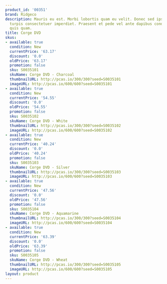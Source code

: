 ```yaml
---
product_id: '00351'
brand: Ridgeco
description: Mauris eu est. Morbi lobortis quam eu velit. Donec sed ipsum ultrices
  turpis consectetuer imperdiet. Praesent et pede vel ante dapibus condimentum. Duis
  quis quam.
title: Corge DVD
skus:
- available: true
  condition: New
  currentPrice: '63.17'
  discount: '0.0'
  oldPrice: '63.17'
  promotion: false
  sku: S0035101
  skuName: Corge DVD - Charcoal
  thumbnailURL: http://pcas.io/300/300?seed=S0035101
  imageURL: http://pcas.io/600/600?seed=S0035101
- available: true
  condition: New
  currentPrice: '54.55'
  discount: '0.0'
  oldPrice: '54.55'
  promotion: false
  sku: S0035102
  skuName: Corge DVD - White
  thumbnailURL: http://pcas.io/300/300?seed=S0035102
  imageURL: http://pcas.io/600/600?seed=S0035102
- available: true
  condition: New
  currentPrice: '40.24'
  discount: '0.0'
  oldPrice: '40.24'
  promotion: false
  sku: S0035103
  skuName: Corge DVD - Silver
  thumbnailURL: http://pcas.io/300/300?seed=S0035103
  imageURL: http://pcas.io/600/600?seed=S0035103
- available: true
  condition: New
  currentPrice: '47.56'
  discount: '0.0'
  oldPrice: '47.56'
  promotion: false
  sku: S0035104
  skuName: Corge DVD - Aquamarine
  thumbnailURL: http://pcas.io/300/300?seed=S0035104
  imageURL: http://pcas.io/600/600?seed=S0035104
- available: true
  condition: New
  currentPrice: '63.39'
  discount: '0.0'
  oldPrice: '63.39'
  promotion: false
  sku: S0035105
  skuName: Corge DVD - Wheat
  thumbnailURL: http://pcas.io/300/300?seed=S0035105
  imageURL: http://pcas.io/600/600?seed=S0035105
layout: product
---
```

